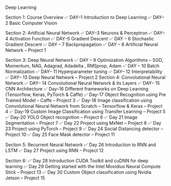 Deep Learning

Section 1: Course Overview
✅ DAY–1 Introduction to Deep Learning
✅ DAY–2 Basic Computer Vision

Section 2: Artificial Neural Network
✅ DAY–3 Neurons & Perceptron
✅ DAY–4 Activation Function
✅ DAY–5 Gradient Descent
✅ DAY – 6 Stochastic Gradient Descent
✅ DAY – 7 Backpropagation
✅ DAY – 8 Artificial Neural Network – Project 1

Section 3: Deep Neural Network
✅ DAY – 9 Optimization Algorithms – SGD, Momentum, NAG, Adagrad, Adadelta , RMSprop, Adam
✅ DAY – 10 Batch Normalization
✅ DAY– 11 Hyperparameter tuning
✅ DAY– 12 Interpretability
✅ DAY– 13 Deep Neural Network – Project 2
Section 4: Convolutional Neural Network
✅ DAY– 14 Convolutional Neural Network & its Layers
✅ DAY– 15 CNN Architecture
✅ Day–16 Different frameworks on Deep Learning (Tensorflow, Keras, PyTorch & Caffe)
✅ Day-17 Object Recognition using Pre Trained Model – Caffe – Project 3
✅ Day-18 Image classification using Convolutional Neural Network from Scratch – Tensorflow & Keras – Project 4
✅ Day-19 Custom Image Classification using Transfer Learning – Project 5
✅ Day-20 YOLO Object recognition – Project 6
✅ Day 21 Image Segmentation – Project 7
✅ Day 22 Project using MxNet – Project 8
✅ Day 23 Project using PyTorch – Project 9
✅ Day 24 Social Distancing detector – Project 10
✅ Day 25 Face Mask detector – Project 11

Section 5: Recurrent Neural Network
✅ Day 26 Introduction to RNN and LSTM
✅ Day 27 Project using RNN – Project 12

Section 6:
✅ Day 28 Introduction CUDA Toolkit and cuDNN for deep learning
✅ Day 29 Getting started with the Intel Movidius Neural Compute Stick – Project 13
✅ Day 30 Custom Object classification using Nvidia Jetson – Project 15

​
